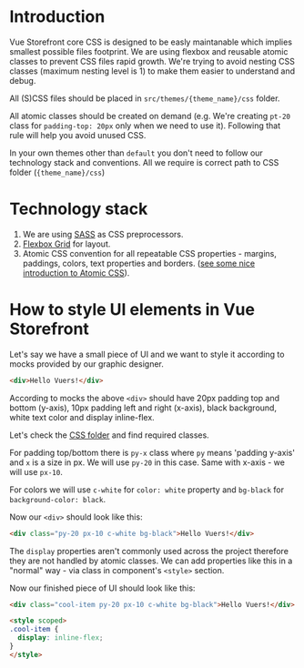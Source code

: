 # Introduction

Vue Storefront core CSS is designed to be easly maintanable which implies smallest possible files footprint. We are using flexbox and reusable atomic classes to prevent CSS files rapid growth. We're trying to avoid nesting CSS classes (maximum nesting level is 1) to make them easier to understand and debug.

All (S)CSS files should be placed in `src/themes/{theme_name}/css` folder.

All atomic classes should be created on demand (e.g. We're creating `pt-20` class for `padding-top: 20px` only when we need to use it). Following that rule will help you avoid unused CSS.

In your own themes other than `default` you don't need to follow our technology stack and conventions. All we require is correct path to CSS folder (`{theme_name}/css`)

# Technology stack

1. We are using [SASS](http://sass-lang.com/) as CSS preprocessors.
2. [Flexbox Grid](http://flexboxgrid.com/) for layout.
3. Atomic CSS convention for all repeatable CSS properties - margins, paddings, colors, text properties and borders. ([see some nice introduction to Atomic CSS](https://www.lucidchart.com/techblog/2014/01/31/atomic-css-tool-set/)).

# How to style UI elements in Vue Storefront

Let's say we have a small piece of UI and we want to style it according to mocks provided by our graphic designer.
```html
<div>Hello Vuers!</div>
```

According to mocks the above `<div>` should have 20px padding top and bottom (y-axis), 10px padding left and right (x-axis), black background, white text color and display inline-flex.

Let's check the [CSS folder](https://github.com/DivanteLtd/vue-storefront/tree/master/src/themes/default/css) and find required classes.

For padding top/bottom there is `py-x` class where `py` means 'padding y-axis' and `x` is a size in px. We will use `py-20` in this case. Same with x-axis - we will use `px-10`.

For colors we will use `c-white` for `color: white` property and `bg-black` for `background-color: black`.

Now our `<div>` should look like this:
```html
<div class="py-20 px-10 c-white bg-black">Hello Vuers!</div>
```

The `display` properties aren't commonly used across the project therefore they are not handled by atomic classes. We can add properties like this in a "normal" way - via class in component's `<style>` section.

Now our finished piece of UI should look like this:
```html
<div class="cool-item py-20 px-10 c-white bg-black">Hello Vuers!</div>
```
```html
<style scoped>
.cool-item {
  display: inline-flex;
}
</style>
```






